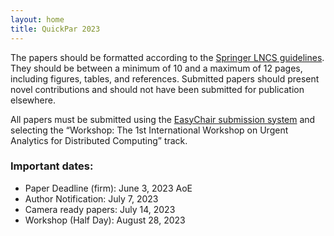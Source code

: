```yaml
---
layout: home
title: QuickPar 2023
---
```


The papers should be formatted according to the [Springer LNCS guidelines](https://www.springer.com/gp/computer-science/lncs/conference-proceedings-guidelines). They should be between a minimum of 10 and a maximum of 12 pages, including figures, tables, and references. Submitted papers should present novel contributions and should not have been submitted for publication elsewhere.

All papers must be submitted using the [EasyChair submission system](https://easychair.org/conferences/?conf=europar2023workshops) and selecting the “Workshop: The 1st International Workshop on Urgent Analytics for Distributed Computing” track.

### Important dates:

- Paper Deadline (firm): June 3, 2023 AoE
- Author Notification: July 7, 2023
- Camera ready papers: July 14, 2023
- Workshop (Half Day): August 28, 2023
